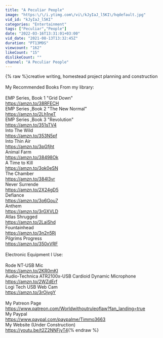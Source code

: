 ```yaml
---
title: "A Peculiar People"
image: "https:\/\/i.ytimg.com\/vi\/kJyIaJ_l5KI\/hqdefault.jpg"
vid_id: "kJyIaJ_l5KI"
categories: "Entertainment"
tags: ["Peculiar","People"]
date: "2022-03-16T13:31:01+03:00"
vid_date: "2021-08-13T13:32:45Z"
duration: "PT13M9S"
viewcount: "162"
likeCount: "15"
dislikeCount: ""
channel: "A Peculiar People"
---
```

{% raw %}creative writing, homestead project planning and construction<br /><br />My Recommended Books From my library:<br /><br />EMP Series, Book 1 &quot;Grid Down&quot;<br /><a rel="nofollow" target="blank" href="https://amzn.to/38RFECH">https://amzn.to/38RFECH</a><br />EMP Series ,Book 2 &quot;The New Normal&quot;<br /><a rel="nofollow" target="blank" href="https://amzn.to/2Lh1neT">https://amzn.to/2Lh1neT</a><br />EMP Series ,Book 3 &quot;Revolution&quot;<br /><a rel="nofollow" target="blank" href="https://amzn.to/351sTV4">https://amzn.to/351sTV4</a><br />Into The Wild<br /><a rel="nofollow" target="blank" href="https://amzn.to/353N5pf">https://amzn.to/353N5pf</a><br />Into Thin Air<br /><a rel="nofollow" target="blank" href="https://amzn.to/3pGfjht">https://amzn.to/3pGfjht</a><br />Animal Farm<br /><a rel="nofollow" target="blank" href="https://amzn.to/38498Ok">https://amzn.to/38498Ok</a><br />A Time to Kill<br /><a rel="nofollow" target="blank" href="https://amzn.to/3ok0eSN">https://amzn.to/3ok0eSN</a><br />The Chamber<br /><a rel="nofollow" target="blank" href="https://amzn.to/384l3vr">https://amzn.to/384l3vr</a><br />Never Surrende<br /><a rel="nofollow" target="blank" href="https://amzn.to/2X24gD5">https://amzn.to/2X24gD5</a><br />Defiance<br /><a rel="nofollow" target="blank" href="https://amzn.to/3o6Gou7">https://amzn.to/3o6Gou7</a><br />Anthem<br /><a rel="nofollow" target="blank" href="https://amzn.to/3rGXVLD">https://amzn.to/3rGXVLD</a><br />Atlas Shrugged<br /><a rel="nofollow" target="blank" href="https://amzn.to/2LaiShd">https://amzn.to/2LaiShd</a><br />Fountainhead<br /><a rel="nofollow" target="blank" href="https://amzn.to/3n2n5Rj">https://amzn.to/3n2n5Rj</a><br />Pilgrims Progress<br /><a rel="nofollow" target="blank" href="https://amzn.to/350xVRF">https://amzn.to/350xVRF</a><br /><br />Electronic Equipment I Use:<br /><br />Rode NT-USB Mic<br /><a rel="nofollow" target="blank" href="https://amzn.to/2KR0mKI">https://amzn.to/2KR0mKI</a><br />Audio-Technica ATR2100x-USB Cardioid Dynamic Microphone <br /><a rel="nofollow" target="blank" href="https://amzn.to/2WZdErf">https://amzn.to/2WZdErf</a><br />Logi Tech USB Web Cam<br /><a rel="nofollow" target="blank" href="https://amzn.to/3rOjvgY">https://amzn.to/3rOjvgY</a><br /><br />My Patreon Page<br /><a rel="nofollow" target="blank" href="https://www.patreon.com/Worldwithoutruleoflaw?fan_landing=true">https://www.patreon.com/Worldwithoutruleoflaw?fan_landing=true</a><br />My Paypal<br /><a rel="nofollow" target="blank" href="https://www.paypal.com/paypalme/Timmo3663">https://www.paypal.com/paypalme/Timmo3663</a><br />My Website (Under Construction)<br /><a rel="nofollow" target="blank" href="https://youtu.be/t2Z2NNFjyT4">https://youtu.be/t2Z2NNFjyT4</a>{% endraw %}

